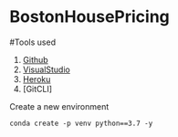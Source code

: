 # BostonHousePricing


#Tools used

1. [Github](https://github.com)
2. [VisualStudio](https://code.visualstudeio.com/)
3. [Heroku](https://heroku.com)
4. [GitCLI]

Create a new environment

```
conda create -p venv python==3.7 -y

```

